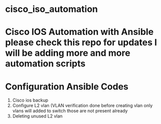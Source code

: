 # cisco_iso_automation
Cisco IOS Automation with Ansible
please check this repo for updates I will be adding more and more automation scripts
=================================================
Configuration Ansible Codes
=================================================
1. Cisco ios backup
2. Configure L2 vlan (VLAN verification done before creating vlan only vlans will added to switch those are not present already
3. Deleting unused L2 vlan
